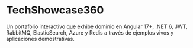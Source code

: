 # TechShowcase360
Un portafolio interactivo que exhibe dominio en Angular 17+, .NET 6, JWT, RabbitMQ, ElasticSearch, Azure y Redis a través de ejemplos vivos y aplicaciones demostrativas.
